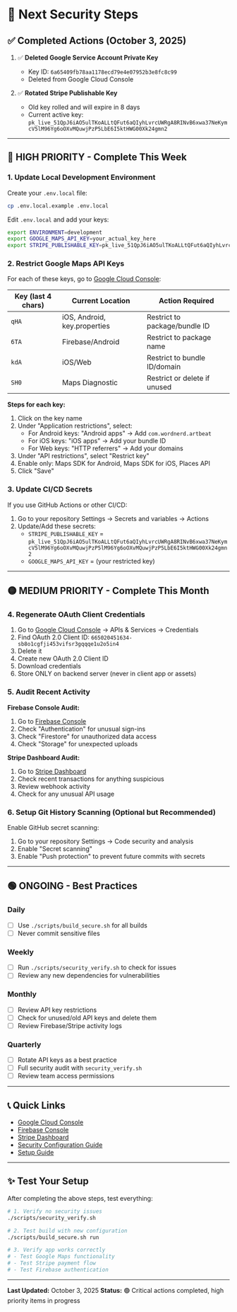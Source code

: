 # 🎯 Next Security Steps

## ✅ Completed Actions (October 3, 2025)

1. ✅ **Deleted Google Service Account Private Key**

   - Key ID: `6a65409fb78aa1178ecd79e4e07952b3e8fc8c99`
   - Deleted from Google Cloud Console

2. ✅ **Rotated Stripe Publishable Key**
   - Old key rolled and will expire in 8 days
   - Current active key: `pk_live_51QpJ6iAO5ulTKoALLtQFut6aQIyhLvrcUWRgA8RINvB6xwa37NeKymcV5lM96Yg6oOXvMQuwjPzP5LbE6I5ktHWG00Xk24gmn2`

---

## 🔴 HIGH PRIORITY - Complete This Week

### 1. Update Local Development Environment

Create your `.env.local` file:

```bash
cp .env.local.example .env.local
```

Edit `.env.local` and add your keys:

```bash
export ENVIRONMENT=development
export GOOGLE_MAPS_API_KEY=your_actual_key_here
export STRIPE_PUBLISHABLE_KEY=pk_live_51QpJ6iAO5ulTKoALLtQFut6aQIyhLvrcUWRgA8RINvB6xwa37NeKymcV5lM96Yg6oOXvMQuwjPzP5LbE6I5ktHWG00Xk24gmn2
```

### 2. Restrict Google Maps API Keys

For each of these keys, go to [Google Cloud Console](https://console.cloud.google.com/apis/credentials):

| Key (last 4 chars) | Current Location             | Action Required               |
| ------------------ | ---------------------------- | ----------------------------- |
| `qHA`              | iOS, Android, key.properties | Restrict to package/bundle ID |
| `6TA`              | Firebase/Android             | Restrict to package name      |
| `kdA`              | iOS/Web                      | Restrict to bundle ID/domain  |
| `SH0`              | Maps Diagnostic              | Restrict or delete if unused  |

**Steps for each key:**

1. Click on the key name
2. Under "Application restrictions", select:
   - For Android keys: "Android apps" → Add `com.wordnerd.artbeat`
   - For iOS keys: "iOS apps" → Add your bundle ID
   - For Web keys: "HTTP referrers" → Add your domains
3. Under "API restrictions", select "Restrict key"
4. Enable only: Maps SDK for Android, Maps SDK for iOS, Places API
5. Click "Save"

### 3. Update CI/CD Secrets

If you use GitHub Actions or other CI/CD:

1. Go to your repository Settings → Secrets and variables → Actions
2. Update/Add these secrets:
   - `STRIPE_PUBLISHABLE_KEY` = `pk_live_51QpJ6iAO5ulTKoALLtQFut6aQIyhLvrcUWRgA8RINvB6xwa37NeKymcV5lM96Yg6oOXvMQuwjPzP5lM96Yg6oOXvMQuwjPzP5LbE6I5ktHWG00Xk24gmn2`
   - `GOOGLE_MAPS_API_KEY` = (your restricted key)

---

## 🟡 MEDIUM PRIORITY - Complete This Month

### 4. Regenerate OAuth Client Credentials

1. Go to [Google Cloud Console](https://console.cloud.google.com) → APIs & Services → Credentials
2. Find OAuth 2.0 Client ID: `665020451634-sb8o1cgfji453vifsr3gqqqe1u2o5in4`
3. Delete it
4. Create new OAuth 2.0 Client ID
5. Download credentials
6. Store ONLY on backend server (never in client app or assets)

### 5. Audit Recent Activity

**Firebase Console Audit:**

1. Go to [Firebase Console](https://console.firebase.google.com)
2. Check "Authentication" for unusual sign-ins
3. Check "Firestore" for unauthorized data access
4. Check "Storage" for unexpected uploads

**Stripe Dashboard Audit:**

1. Go to [Stripe Dashboard](https://dashboard.stripe.com)
2. Check recent transactions for anything suspicious
3. Review webhook activity
4. Check for any unusual API usage

### 6. Setup Git History Scanning (Optional but Recommended)

Enable GitHub secret scanning:

1. Go to your repository Settings → Code security and analysis
2. Enable "Secret scanning"
3. Enable "Push protection" to prevent future commits with secrets

---

## 🟢 ONGOING - Best Practices

### Daily

- [ ] Use `./scripts/build_secure.sh` for all builds
- [ ] Never commit sensitive files

### Weekly

- [ ] Run `./scripts/security_verify.sh` to check for issues
- [ ] Review any new dependencies for vulnerabilities

### Monthly

- [ ] Review API key restrictions
- [ ] Check for unused/old API keys and delete them
- [ ] Review Firebase/Stripe activity logs

### Quarterly

- [ ] Rotate API keys as a best practice
- [ ] Full security audit with `security_verify.sh`
- [ ] Review team access permissions

---

## 📞 Quick Links

- [Google Cloud Console](https://console.cloud.google.com)
- [Firebase Console](https://console.firebase.google.com)
- [Stripe Dashboard](https://dashboard.stripe.com)
- [Security Configuration Guide](./SECURITY_CONFIGURATION.md)
- [Setup Guide](./SETUP_SECURE_CONFIG.md)

---

## ✨ Test Your Setup

After completing the above steps, test everything:

```bash
# 1. Verify no security issues
./scripts/security_verify.sh

# 2. Test build with new configuration
./scripts/build_secure.sh run

# 3. Verify app works correctly
# - Test Google Maps functionality
# - Test Stripe payment flow
# - Test Firebase authentication
```

---

**Last Updated:** October 3, 2025
**Status:** 🟢 Critical actions completed, high priority items in progress
